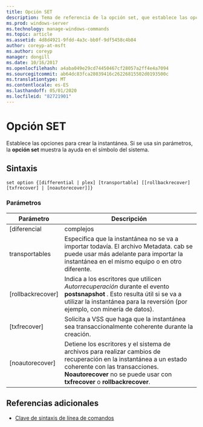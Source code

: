 ```yaml
---
title: Opción SET
description: Tema de referencia de la opción set, que establece las opciones para la creación de instantáneas.
ms.prod: windows-server
ms.technology: manage-windows-commands
ms.topic: article
ms.assetid: 4d8d4921-9fdd-4a3c-bb0f-9df5458c4b84
author: coreyp-at-msft
ms.author: coreyp
manager: dongill
ms.date: 10/16/2017
ms.openlocfilehash: a4aba049e29cd74450467cf28057a2ff4e4a7094
ms.sourcegitcommit: ab64dc83fca28039416c26226815502d0193500c
ms.translationtype: MT
ms.contentlocale: es-ES
ms.lasthandoff: 05/01/2020
ms.locfileid: "82721901"
---
```

# <a name="set-option"></a>Opción SET

Establece las opciones para crear la instantánea. Si se usa sin parámetros, la **opción set** muestra la ayuda en el símbolo del sistema.

## <a name="syntax"></a>Sintaxis

```
set option {[differential | plex] [transportable] [[rollbackrecover] [txfrecover] | [noautorecover]]}
```

### <a name="parameters"></a>Parámetros

|     Parámetro     |                                                                                                  Descripción                                                                                                  |
|-------------------|---------------------------------------------------------------------------------------------------------------------------------------------------------------------------------------------------------------|
|   [diferencial   |                                                                                                     complejos                                                                                                     |
|  transportables  |                       Especifica que la instantánea no se va a importar todavía. El archivo Metadata. cab se puede usar más adelante para importar la instantánea en el mismo equipo o en otro diferente.                       |
| [rollbackrecover] |                     Indica a los escritores que utilicen *Autorrecuperación* durante el evento **postsnapshot** . Esto resulta útil si se va a utilizar la instantánea para la reversión (por ejemplo, con minería de datos).                      |
|   [txfrecover]    |                                                               Solicita a VSS que haga que la instantánea sea transaccionalmente coherente durante la creación.                                                                |
|  [noautorecover]  | Detiene los escritores y el sistema de archivos para realizar cambios de recuperación en la instantánea a un estado coherente con las transacciones. **Noautorecover** no se puede usar con **txfrecover** o **rollbackrecover**. |

## <a name="additional-references"></a>Referencias adicionales

- [Clave de sintaxis de línea de comandos](command-line-syntax-key.md)